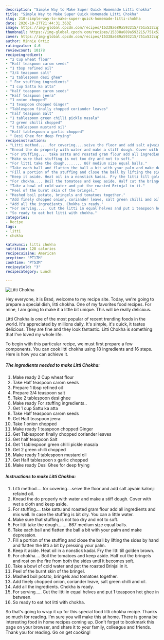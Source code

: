 ```yaml
---
description: "Simple Way to Make Super Quick Homemade Litti Chokha"
title: "Simple Way to Make Super Quick Homemade Litti Chokha"
slug: 210-simple-way-to-make-super-quick-homemade-litti-chokha
date: 2020-10-27T21:44:31.363Z
image: https://img-global.cpcdn.com/recipes/15338a689a593215/751x532cq70/litti-chokha-recipe-main-photo.jpg
thumbnail: https://img-global.cpcdn.com/recipes/15338a689a593215/751x532cq70/litti-chokha-recipe-main-photo.jpg
cover: https://img-global.cpcdn.com/recipes/15338a689a593215/751x532cq70/litti-chokha-recipe-main-photo.jpg
author: Minnie Ortiz
ratingvalue: 4.6
reviewcount: 10178
recipeingredient:
- "2 Cup wheat flour"
- "Half teaspoon carom seeds"
- "1 tbsp refined oil"
- "3/4 teaspoon salt"
- "2 tablespoon desi ghee"
- " For stuffing ingredients"
- "1 cup Sattu ka atta"
- "Half teaspoon carom seeds"
- "Half teaspoon jeera"
- "1 onion chopped"
- "1 teaspoon chopped Ginger"
- "Tablespoon finally chopped coriander leaves"
- "half teaspoon Salt"
- "1 tablespoon green chilli pickle masala"
- "2 green chilli chopped"
- "1 tablespoon mustard oil"
- "Half tablespoon x garlic chopped"
- " Desi Ghee for deep frying"
recipeinstructions:
- "Litti method.....for covering....seive the floor and add salt ajwain kalonji refaind oil."
- "Knead the do properly with water and make a stiff dough. Cover with wet a cloth and keep aside."
- "For stuffing.... take sattu and roasted gram flour add all ingredients and mix well. In case the stuffing is bit dry. You can a little water."
- "Make sure that stuffing is not too dry and not to soft."
- "For litti take the dough........ 867 medium size equal balls."
- "Take each ball and flatten the ball a bit with your palm and make depression."
- "Fill a portion of the stuffing and close the ball by lifting the sides by hand and flatten the litti a bit by pressing your palm."
- "Keep it aside. Heat oil in a nonstick kadai. Fry the litti till golden brown."
- "For chokha.... Boil the tomatoes and keep aside. Half cut the bringels and rost on the fire from both the sides until it becomes soft."
- "Take a bowl of cold water and put the roasted Brinjal in it."
- "Peel of the burnt skin of the bringel."
- "Mashed boil potato, bringels and tomatoes together."
- "Add finely chopped onion, coriander leave, salt green chilli and oil."
- "Add all the ingredients. Chokha is ready."
- "For serving..... Cut the litti in equal helves and put 1 teaspoon hot ghee in between."
- "So ready to eat hot litti with chokha."
categories:
- Recipe
tags:
- litti
- chokha

katakunci: litti chokha 
nutrition: 128 calories
recipecuisine: American
preptime: "PT17M"
cooktime: "PT53M"
recipeyield: "3"
recipecategory: Lunch

---
```



![Litti Chokha](https://img-global.cpcdn.com/recipes/15338a689a593215/751x532cq70/litti-chokha-recipe-main-photo.jpg)

Hey everyone, it is Brad, welcome to my recipe site. Today, we're going to prepare a special dish, litti chokha. One of my favorites food recipes. For mine, I am going to make it a little bit unique. This will be really delicious.



Litti Chokha is one of the most popular of recent trending foods in the world. It's appreciated by millions daily. It's simple, it's quick, it tastes delicious. They are fine and they look fantastic. Litti Chokha is something that I've loved my whole life.


To begin with this particular recipe, we must first prepare a few components. You can cook litti chokha using 18 ingredients and 16 steps. Here is how you can achieve it.

<!--inarticleads1-->

##### The ingredients needed to make Litti Chokha:

1. Make ready 2 Cup wheat flour
1. Take Half teaspoon carom seeds
1. Prepare 1 tbsp refined oil
1. Prepare 3/4 teaspoon salt
1. Take 2 tablespoon desi ghee
1. Make ready  For stuffing ingredients..
1. Get 1 cup Sattu ka atta
1. Take Half teaspoon carom seeds
1. Get Half teaspoon jeera
1. Take 1 onion chopped
1. Make ready 1 teaspoon chopped Ginger
1. Get Tablespoon finally chopped coriander leaves
1. Get half teaspoon Salt
1. Get 1 tablespoon green chilli pickle masala
1. Get 2 green chilli chopped
1. Make ready 1 tablespoon mustard oil
1. Get Half tablespoon x garlic chopped
1. Make ready  Desi Ghee for deep frying




<!--inarticleads2-->

##### Instructions to make Litti Chokha:

1. Litti method.....for covering....seive the floor and add salt ajwain kalonji refaind oil.
1. Knead the do properly with water and make a stiff dough. Cover with wet a cloth and keep aside.
1. For stuffing.... take sattu and roasted gram flour add all ingredients and mix well. In case the stuffing is bit dry. You can a little water.
1. Make sure that stuffing is not too dry and not to soft.
1. For litti take the dough........ 867 medium size equal balls.
1. Take each ball and flatten the ball a bit with your palm and make depression.
1. Fill a portion of the stuffing and close the ball by lifting the sides by hand and flatten the litti a bit by pressing your palm.
1. Keep it aside. Heat oil in a nonstick kadai. Fry the litti till golden brown.
1. For chokha.... Boil the tomatoes and keep aside. Half cut the bringels and rost on the fire from both the sides until it becomes soft.
1. Take a bowl of cold water and put the roasted Brinjal in it.
1. Peel of the burnt skin of the bringel.
1. Mashed boil potato, bringels and tomatoes together.
1. Add finely chopped onion, coriander leave, salt green chilli and oil.
1. Add all the ingredients. Chokha is ready.
1. For serving..... Cut the litti in equal helves and put 1 teaspoon hot ghee in between.
1. So ready to eat hot litti with chokha.




So that's going to wrap it up for this special food litti chokha recipe. Thanks so much for reading. I'm sure you will make this at home. There is gonna be interesting food in home recipes coming up. Don't forget to bookmark this page on your browser, and share it to your family, colleague and friends. Thank you for reading. Go on get cooking!
